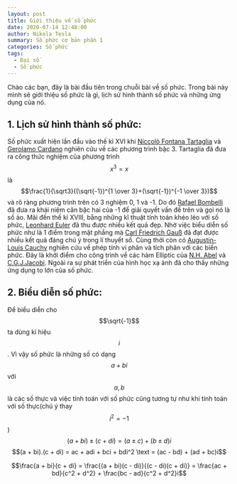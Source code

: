 ```yaml
---
layout: post
title: Giới thiệu về số phức
date: 2020-07-14 12:48:00
author: Nikola Tesla
summary: Số phức cơ bản phần 1
categories: Số phức
tags: 
  - Đại số
  - Số phức
---
```


Chào các bạn, đây là bài đầu tiên trong chuỗi bài về số phức. Trong bài này mình sẽ giới thiệu số phức là gì, lịch sử hình thành số phức và những ứng dụng của nó.
## 1. Lịch sử hình thành số phức:
Số phức xuất hiện lần đầu vào thế kỉ XVI khi [Niccolò Fontana Tartaglia](https://vi.wikipedia.org/wiki/Niccolo_Fontana_Tartaglia)
và [Gerolamo Cardano](https://vi.wikipedia.org/wiki/Gerolamo_Cardano) nghiên cứu về các phương trình bậc 3. Tartaglia đã đưa ra công thức nghiệm của phương trình $$x^3 = x$$ là
$$\frac{1}{\sqrt3}((\sqrt{-1})^{1 \over 3}+(\sqrt{-1})^{-1 \over 3})$$ và rõ ràng phương trình trên có 3 nghiệm 0, 1 và -1. Do đó [Rafael Bombelli](https://en.wikipedia.org/wiki/Rafael_Bombelli) đã đưa ra khái niệm căn bậc hai của -1 để giải quyết vấn đề trên và gọi nó là số ảo. Mãi đến thế kỉ XVIII, bằng những kĩ thuật tính toán khéo léo với số phức, [Leonhard Euler](https://vi.wikipedia.org/wiki/Leonhard_Euler) đã thu được nhiều kết quả đẹp. Nhờ việc biểu diễn số phức như là 1 điểm trong mặt phẳng mà [Carl Friedrich Gauß](https://vi.wikipedia.org/wiki/Carl_Friedrich_Gau%C3%9F) đã đạt được nhiều kết quả đáng chú ý trong lí thuyết số. Cùng thời còn có [Augustin-Louis Cauchy](https://vi.wikipedia.org/wiki/Augustin-Louis_Cauchy) nghiên cứu về phép tính vi phân và tích phân với các biến phức. Đây là khởi điểm cho công trình về các hàm Elliptic của [N.H. Abel](https://vi.wikipedia.org/wiki/Niels_Henrik_Abel) và [C.G.J.Jacobi](https://vi.wikipedia.org/wiki/Carl_Gustav_Jakob_Jacobi). Ngoài ra sự phát triển của hình học xạ ảnh đã cho thấy những ứng dụng to lớn của số phức.
## 2. Biểu diễn số phức:
Để biểu diễn cho $$\sqrt{-1}$$ ta dùng kí hiệu $$i$$. Vì vậy số phức là những số có dạng $$a + bi$$ với $$a, b$$ là các số thực và việc tính toán với số phức cũng tương tự như khi tính toán với số thực(chú ý thay $$i^2  =-1$$)
$$(a + bi) \pm (c + di) = (a \pm c) + (b \pm d)i$$
$$(a + bi).(c + di) = ac + adi + bci + bdi^2 \text = (ac - bd) + (ad + bc)i$$

$$\frac{a + bi}{c + di} = \frac{(a + bi)(c - di)}{(c - di)(c + di)} = \frac{ac + bd}{c^2 + d^2} + \frac{bc - ad}{c^2 + d^2}i$$
